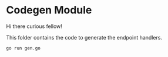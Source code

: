 # Codegen Module

Hi there curious fellow!

This folder contains the code to generate the endpoint handlers.

```
go run gen.go
```